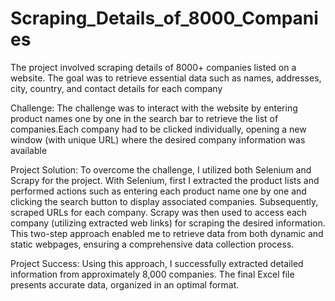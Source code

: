 # Scraping_Details_of_8000_Companies
The project involved scraping details of 8000+ companies listed on a website. The goal was to retrieve essential data such as names, addresses, city, country, and contact details for each company

Challenge:
The challenge was to interact with the website by entering product names one by one in the search bar to retrieve the list of companies.Each company had to be clicked individually, opening a new window (with unique URL) where the desired company information was available

Project Solution:
To overcome the challenge, I utilized both Selenium and Scrapy for the project. With Selenium, first I extracted the product lists and performed actions such as entering each product name one by one and clicking the search button to display associated companies. Subsequently, scraped URLs for each company. 
Scrapy was then used to access each company (utilizing extracted web links) for scraping the desired information. This two-step approach enabled me to retrieve data from both dynamic and static webpages, ensuring a comprehensive data collection process.

Project Success: 
Using this approach, I successfully extracted detailed information from approximately 8,000 companies. The final Excel file presents accurate data, organized in an optimal format. 
